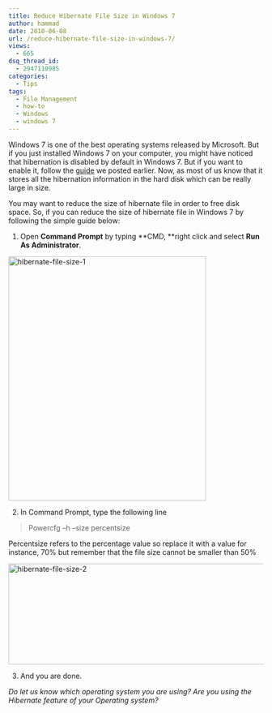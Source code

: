 ```yaml
---
title: Reduce Hibernate File Size in Windows 7
author: hammad
date: 2010-06-08
url: /reduce-hibernate-file-size-in-windows-7/
views:
  - 665
dsq_thread_id:
  - 2947110985
categories:
  - Tips
tags:
  - File Management
  - how-to
  - Windows
  - windows 7
---
```

Windows 7 is one of the best operating systems released by Microsoft. But if you just installed Windows 7 on your computer, you might have noticed that hibernation is disabled by default in Windows 7. But if you want to enable it, follow the [guide][1] we posted earlier. Now, as most of us know that it stores all the hibernation information in the hard disk which can be really large in size.

<!--more-->

You may want to reduce the size of hibernate file in order to free disk space. So, if you can reduce the size of hibernate file in Windows 7 by following the simple guide below:

1. Open **Command Prompt** by typing **CMD, **right click and select **Run As Administrator**.

<img class="wp-image-50488" style="float: none;margin-left: auto;margin-right: auto;border: 0px" src="http://cdn.devilsworkshop.org/files/2010/06/hibernatefilesize1.png" border="0" alt="hibernate-file-size-1" width="390" height="482" />

2. In Command Prompt, type the following line

> Powercfg –h –size percentsize

Percentsize refers to the percentage value so replace it with a value for instance, 70% but remember that the file size cannot be smaller than 50%

<img style="float: none;margin-left: auto;margin-right: auto;border: 0px" src="http://cdn.devilsworkshop.org/files/2010/06/hibernatefilesize2.png" border="0" alt="hibernate-file-size-2" width="559" height="199" />

3. And you are done.

*Do let us know which operating system you are using? Are you using the Hibernate feature of your Operating system?*

 [1]: http://devilsworkshop.org/how-to-enable-hibernate-option-in-windows-vistawindows-7/
